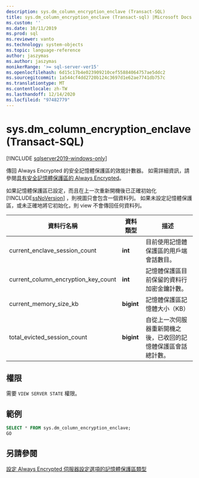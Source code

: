 ```yaml
---
description: sys.dm_column_encryption_enclave (Transact-SQL)
title: sys.dm_column_encryption_enclave (Transact-sql) |Microsoft Docs
ms.custom: ''
ms.date: 10/11/2019
ms.prod: sql
ms.reviewer: vanto
ms.technology: system-objects
ms.topic: language-reference
author: jaszymas
ms.author: jaszymas
monikerRange: '>= sql-server-ver15'
ms.openlocfilehash: 6d15c17b4e023909210cef55884064757ae5ddc2
ms.sourcegitcommit: 1a544cf4dd2720b124c3697d1e62ae7741db757c
ms.translationtype: MT
ms.contentlocale: zh-TW
ms.lasthandoff: 12/14/2020
ms.locfileid: "97482779"
---
```

# <a name="sysdm_column_encryption_enclave-transact-sql"></a>sys.dm_column_encryption_enclave (Transact-SQL)
[!INCLUDE [sqlserver2019-windows-only](../../includes/applies-to-version/sqlserver2019-windows-only.md)]

傳回 Always Encrypted 的安全記憶體保護區的效能計數器。 如需詳細資訊，請參閱[具有安全記憶體保護區的 Always Encrypted](../security/encryption/always-encrypted-enclaves.md)。

如果記憶體保護區已設定，而且在上一次重新開機後已正確初始化 [!INCLUDE[ssNoVersion](../../includes/ssnoversion-md.md)] ，則視圖只會包含一個資料列。 如果未設定記憶體保護區，或未正確地將它初始化，則 view 不會傳回任何資料列。 

|資料行名稱|資料類型|描述|  
|-----------------|---------------|-----------------|  
|current_enclave_session_count|**int**|目前使用記憶體保護區的用戶端會話數目。|  
|current_column_encryption_key_count|**int**|記憶體保護區目前保留的資料行加密金鑰計數。|  
|current_memory_size_kb|**bigint**|記憶體保護區記憶體大小（KB）|  
|total_evicted_session_count|**bigint**|自從上一次伺服器重新開機之後，已收回的記憶體保護區會話總計數。|   
  
## <a name="permissions"></a>權限  
需要 `VIEW SERVER STATE` 權限。   
  
## <a name="examples"></a>範例  
 
```sql  
SELECT * FROM sys.dm_column_encryption_enclave;  
GO  
```  
  
## <a name="see-also"></a>另請參閱  
 [設定 Always Encrypted 伺服器設定選項的記憶體保護區類型](../../database-engine/configure-windows/configure-column-encryption-enclave-type.md)
  
  
